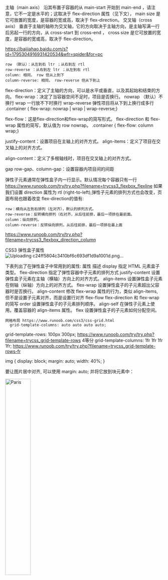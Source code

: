 主轴（main axis）
沿其布置子容器的从 main-start 开始到 main-end ，请注意，它不一定是水平的；这取决于 flex-direction 属性（见下文）， main size 是它可放置的宽度，是容器的宽或高，取决于 flex-direction。
交叉轴（cross axis）
垂直于主轴的轴称为交叉轴，它的方向取决于主轴方向，是主轴写满一行后另起一行的方向，从 cross-start 到 cross-end ， cross size 是它可放置的宽度，是容器的宽或高，取决于 flex-direction。

https://baijiahao.baidu.com/s?id=1795304916931420534&wfr=spider&for=pc

    row （默认）：从左到右 ltr ；从右到左 rtl
    row-reverse ：从右到左 ltr ；从左到右 rtl
    column: 相同， row 但从上到下
    column-reverse: 相同， row-reverse 但从下到上
flex-direction：定义了主轴的方向，可以是水平或垂直，以及其起始和结束的方向。
flex-wrap：决定了当容器空间不足时，项目是否换行。
    nowrap （默认）不换行
    wrap 一行放不下时换行
    wrap-reverse 弹性项目将从下到上换行成多行
.container {  flex-wrap: nowrap | wrap | wrap-reverse;}

flex-flow：这是flex-direction和flex-wrap的简写形式。
flex-direction 和 flex-wrap 属性的简写，默认值为 row nowrap。
.container {  flex-flow: column wrap;}


justify-content：设置项目在主轴上的对齐方式。
align-items：定义了项目在交叉轴上的对齐方式。

align-content：定义了多根轴线时，项目在交叉轴上的对齐方式。

gap row-gap、column-gap：设置容器内项目间的间距




弹性子元素通常在弹性盒子内一行显示。默认情况每个容器只有一行
https://www.runoob.com/try/try.php?filename=trycss3_flexbox_flexline
如果我们设置 direction 属性为 rtl (right-to-left),弹性子元素的排列方式也会改变，页面布局也跟着改变
flex-direction的值有:

    row：横向从左到右排列（左对齐），默认的排列方式。
    row-reverse：反转横向排列（右对齐，从后往前排，最后一项排在最前面。
    column：纵向排列。
    column-reverse：反转纵向排列，从后往前排，最后一项排在最上面
https://www.runoob.com/try/try.php?filename=trycss3_flexbox_direction_column

CSS3 弹性盒子属性
![Uploading c24ff5804c3410bf6c693df1d9a1001d.png…]()

下表列出了在弹性盒子中常用到的属性:
属性 	描述
display 	指定 HTML 元素盒子类型。
flex-direction 	指定了弹性容器中子元素的排列方式
justify-content 	设置弹性盒子元素在主轴（横轴）方向上的对齐方式。
align-items 	设置弹性盒子元素在侧轴（纵轴）方向上的对齐方式。
flex-wrap 	设置弹性盒子的子元素超出父容器时是否换行。
align-content 	修改 flex-wrap 属性的行为，类似 align-items, 但不是设置子元素对齐，而是设置行对齐
flex-flow 	flex-direction 和 flex-wrap 的简写
order 	设置弹性盒子的子元素排列顺序。
align-self 	在弹性子元素上使用。覆盖容器的 align-items 属性。
flex 	设置弹性盒子的子元素如何分配空间。


    网格布局 https://www.runoob.com/css3/css-grid.html
      grid-template-columns: auto auto auto auto;
  grid-template-rows: 100px 300px;
  https://www.runoob.com/try/try.php?filename=trycss_grid-template-rows
4等分
    grid-template-columns: 1fr 1fr 1fr 1fr;
    https://www.runoob.com/try/try.php?filename=trycss_grid-template-rows-fr
    


img {
    display: block;
    margin: auto;
    width: 40%;
}
<p>要让图片居中对齐, 可以使用 margin: auto; 并将它放到块元素中：</p>

<img src="https://static.jyshare.com/images/mix/paris.jpg" alt="Paris" style="width:40%">

